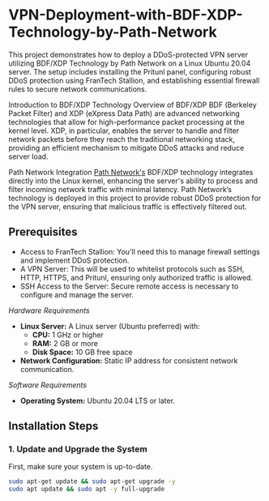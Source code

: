 # VPN-Deployment-with-BDF-XDP-Technology-by-Path-Network

This project demonstrates how to deploy a DDoS-protected VPN server utilizing BDF/XDP Technology by Path Network on a Linux Ubuntu 20.04 server. The setup includes installing the Pritunl panel, configuring robust DDoS protection using FranTech Stallion, and establishing essential firewall rules to secure network communications.

Introduction to BDF/XDP Technology
Overview of BDF/XDP
BDF (Berkeley Packet Filter) and XDP (eXpress Data Path) are advanced networking technologies that allow for high-performance packet processing at the kernel level. XDP, in particular, enables the server to handle and filter network packets before they reach the traditional networking stack, providing an efficient mechanism to mitigate DDoS attacks and reduce server load.

Path Network Integration
[Path Network's](https://path.net) BDF/XDP technology integrates directly into the Linux kernel, enhancing the server's ability to process and filter incoming network traffic with minimal latency. Path Network’s technology is deployed in this project to provide robust DDoS protection for the VPN server, ensuring that malicious traffic is effectively filtered out.

## Prerequisites

- Access to FranTech Stallion: You'll need this to manage firewall settings and implement DDoS protection.
- A VPN Server: This will be used to whitelist protocols such as SSH, HTTP, HTTPS, and Pritunl, ensuring only authorized traffic is allowed.
- SSH Access to the Server: Secure remote access is necessary to configure and manage the server.

*Hardware Requirements*
- **Linux Server:** A Linux server (Ubuntu preferred) with:
  - **CPU:** 1 GHz or higher
  - **RAM:** 2 GB or more
  - **Disk Space:** 10 GB free space
- **Network Configuration:** Static IP address for consistent network communication.

*Software Requirements*
- **Operating System:** Ubuntu 20.04 LTS or later.


## Installation Steps

### 1. Update and Upgrade the System
First, make sure your system is up-to-date.
```bash
sudo apt-get update && sudo apt-get upgrade -y
sudo apt update && sudo apt -y full-upgrade
